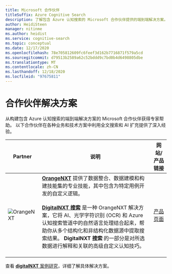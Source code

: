 ```yaml
---
title: Microsoft 合作伙伴
titleSuffix: Azure Cognitive Search
description: 了解包含 Azure 认知搜索的 Microsoft 合作伙伴提供的端到端解决方案。
author: HeidiSteen
manager: nitinme
ms.author: heidist
ms.service: cognitive-search
ms.topic: conceptual
ms.date: 12/17/2020
ms.openlocfilehash: 78e705812609fc6feef3d162b7716871f579a5cd
ms.sourcegitcommit: d79513b2589a62c52bddd9c7bd0b4d6498805dbe
ms.translationtype: MT
ms.contentlocale: zh-CN
ms.lasthandoff: 12/18/2020
ms.locfileid: "97675811"
---
```

# <a name="partner-solutions"></a>合作伙伴解决方案

从构建包含 Azure 认知搜索的端到端解决方案的 Microsoft 合作伙伴获得专家帮助。 以下合作伙伴在各种业务和技术方案中利用全文搜索和 AI 扩充提供了深入经验。

| Partner | 说明 | 网站/产品链接 |
|---------|-------------|----------------------|
| ![OrangeNXT](media/resource-partners/orangenxt-beldmerk-boven-160px.png "公司徽标") | [**OrangeNXT**](https://orangenxt.com/) 提供了数据整合、数据建模和构建技能集的专业技能，其中包含为特定用例开发的自定义逻辑。<br/><br/>[**DigitalNXT 搜索**](https://orangenxt.com/solutions/digitalnxt/digitalnxt-search/) 是一种 OrangeNXT 解决方案，它将 AI、光学字符识别 (OCR) 和 Azure 认知搜索管道中的自然语言处理结合起来，帮助你从多个结构化和非结构化数据源中提取搜索结果。 **DigitalNXT 搜索** 的一部分是对所选数据进行解释和关联的高级自定义认知技巧。<br/><br/>| [产品页面](https://orangenxt.com/solutions/digitalnxt/digitalnxt-search/)|

查看 [ **digitalNXT** 案例研究](https://orangenxt.com/solutions/digitalnxt/digitalnxt-search/problems-causes-solutions/)，详细了解具体解决方案。